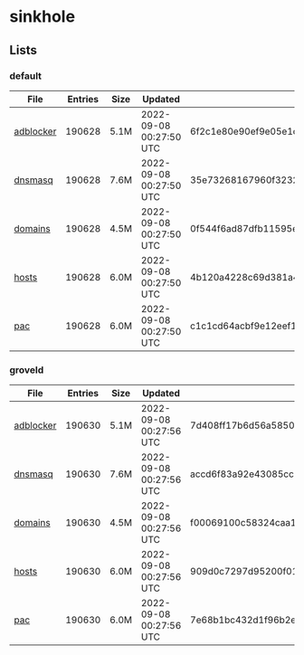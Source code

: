 # sinkhole

## Lists

### default

|File|Entries|Size|Updated|Hash|
|-|-|-|-|-|
|[adblocker](https://raw.githubusercontent.com/groveld/sinkhole/lists/default/adblocker.txt)|190628|5.1M|2022-09-08 00:27:50 UTC|6f2c1e80e90ef9e05e1d4b84764dcda4d8ed8a5e6dae8ee1907825a5fca39cd4|
|[dnsmasq](https://raw.githubusercontent.com/groveld/sinkhole/lists/default/dnsmasq.txt)|190628|7.6M|2022-09-08 00:27:50 UTC|35e73268167960f3232d665902daeb95fa4dc91e916578daea343189d8b33da1|
|[domains](https://raw.githubusercontent.com/groveld/sinkhole/lists/default/domains.txt)|190628|4.5M|2022-09-08 00:27:50 UTC|0f544f6ad87dfb11595e504ab8ebc028a69cbd2f392a033a7e69a2f2215a9f0a|
|[hosts](https://raw.githubusercontent.com/groveld/sinkhole/lists/default/hosts.txt)|190628|6.0M|2022-09-08 00:27:50 UTC|4b120a4228c69d381a4ff18c96d3d8742baa3157889fc9edf27fb97e73b6e4cb|
|[pac](https://raw.githubusercontent.com/groveld/sinkhole/lists/default/pac.txt)|190628|6.0M|2022-09-08 00:27:50 UTC|c1c1cd64acbf9e12eef1bb476410fa25d559ba6e78c78721faeeea2070fcf1fa|

### groveld

|File|Entries|Size|Updated|Hash|
|-|-|-|-|-|
|[adblocker](https://raw.githubusercontent.com/groveld/sinkhole/lists/groveld/adblocker.txt)|190630|5.1M|2022-09-08 00:27:56 UTC|7d408ff17b6d56a585007d5a4209500407f4fd323c5e3923f55325d2ae4ab442|
|[dnsmasq](https://raw.githubusercontent.com/groveld/sinkhole/lists/groveld/dnsmasq.txt)|190630|7.6M|2022-09-08 00:27:56 UTC|accd6f83a92e43085cc20abcd53ac5fccd86371869b417077f77d33dc11dfd8d|
|[domains](https://raw.githubusercontent.com/groveld/sinkhole/lists/groveld/domains.txt)|190630|4.5M|2022-09-08 00:27:56 UTC|f00069100c58324caa1c6dd91b8bc8c20156f45db909b6d2046cee77dbf792f3|
|[hosts](https://raw.githubusercontent.com/groveld/sinkhole/lists/groveld/hosts.txt)|190630|6.0M|2022-09-08 00:27:56 UTC|909d0c7297d95200f018c2be706ce0fce4579c9575074555f788d730c7112cd4|
|[pac](https://raw.githubusercontent.com/groveld/sinkhole/lists/groveld/pac.txt)|190630|6.0M|2022-09-08 00:27:56 UTC|7e68b1bc432d1f96b2ed3e8bb93722d4a916dc1cccb15dd1c623a63e6e7643d7|
